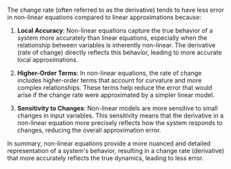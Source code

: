 The change rate (often referred to as the derivative) tends to have less error in non-linear equations compared to linear approximations because:

1. **Local Accuracy**: Non-linear equations capture the true behavior of a system more accurately than linear equations, especially when the relationship between variables is inherently non-linear. The derivative (rate of change) directly reflects this behavior, leading to more accurate local approximations.

2. **Higher-Order Terms**: In non-linear equations, the rate of change includes higher-order terms that account for curvature and more complex relationships. These terms help reduce the error that would arise if the change rate were approximated by a simpler linear model.

3. **Sensitivity to Changes**: Non-linear models are more sensitive to small changes in input variables. This sensitivity means that the derivative in a non-linear equation more precisely reflects how the system responds to changes, reducing the overall approximation error.

In summary, non-linear equations provide a more nuanced and detailed representation of a system's behavior, resulting in a change rate (derivative) that more accurately reflects the true dynamics, leading to less error.
